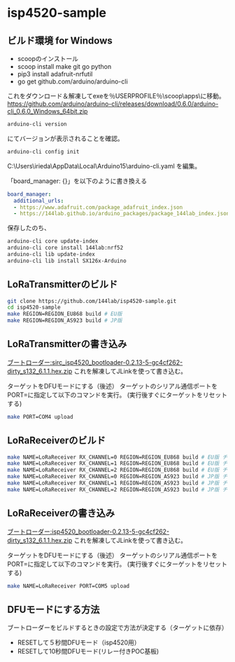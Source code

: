 # isp4520-sample

## ビルド環境 for Windows

- scoopのインストール
- scoop install make git go python
- pip3 install adafruit-nrfutil
- go get github.com/arduino/arduino-cli

これをダウンロード＆解凍してexeを％USERPROFILE％\scoop\apps\に移動。
https://github.com/arduino/arduino-cli/releases/download/0.6.0/arduino-cli_0.6.0_Windows_64bit.zip

```sh
arduino-cli version
```
にてバージョンが表示されることを確認。

```sh
arduino-cli config init
```

C:\Users\irieda\AppData\Local\Arduino15\arduino-cli.yaml を編集。

「board_manager: {}」を以下のように書き換える

```yaml
board_manager:
  additional_urls:
  - https://www.adafruit.com/package_adafruit_index.json
  - https://144lab.github.io/arduino_packages/package_144lab_index.json
```

保存したのち、

```sh
arduino-cli core update-index
arduino-cli core install 144lab:nrf52
arduino-cli lib update-index
arduino-cli lib install SX126x-Arduino
```

## LoRaTransmitterのビルド

```sh
git clone https://github.com/144lab/isp4520-sample.git
cd isp4520-sample
make REGION=REGION_EU868 build # EU版
make REGION=REGION_AS923 build # JP版
```

## LoRaTransmitterの書き込み
[ブートローダー:sirc_isp4520_bootloader-0.2.13-5-gc4cf262-dirty_s132_6.1.1.hex.zip](https://github.com/144lab/isp4520-sample/files/3982436/sirc_isp4520_bootloader-0.2.13-5-gc4cf262-dirty_s132_6.1.1.hex.zip)
これを解凍してJLinkを使って書き込む。

ターゲットをDFUモードにする（後述）
ターゲットのシリアル通信ポートをPORT=に指定して以下のコマンドを実行。
(実行後すぐにターゲットをリセットする)
```sh
make PORT=COM4 upload
```

## LoRaReceiverのビルド

```sh
make NAME=LoRaReceiver RX_CHANNEL=0 REGION=REGION_EU868 build # EU版 チャンネル0
make NAME=LoRaReceiver RX_CHANNEL=1 REGION=REGION_EU868 build # EU版 チャンネル1
make NAME=LoRaReceiver RX_CHANNEL=2 REGION=REGION_EU868 build # EU版 チャンネル2
make NAME=LoRaReceiver RX_CHANNEL=0 REGION=REGION_AS923 build # JP版 チャンネル0
make NAME=LoRaReceiver RX_CHANNEL=1 REGION=REGION_AS923 build # JP版 チャンネル1
make NAME=LoRaReceiver RX_CHANNEL=2 REGION=REGION_AS923 build # JP版 チャンネル2
```

## LoRaReceiverの書き込み
[ブートローダー:isp4520_bootloader-0.2.13-5-gc4cf262-dirty_s132_6.1.1.hex.zip](https://github.com/144lab/isp4520-sample/files/3932885/isp4520_bootloader-0.2.13-5-gc4cf262-dirty_s132_6.1.1.hex.zip)
これを解凍してJLinkを使って書き込む。

ターゲットをDFUモードにする（後述）
ターゲットのシリアル通信ポートをPORT=に指定して以下のコマンドを実行。
(実行後すぐにターゲットをリセットする)
```sh
make NAME=LoRaReceiver PORT=COM5 upload
```

## DFUモードにする方法

ブートローダーをビルドするときの設定で方法が決定する（ターゲットに依存）

- RESETして５秒間DFUモード（isp4520用）
- RESETして10秒間DFUモード(リレー付きPOC基板)
